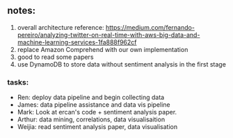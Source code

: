 ## notes: 
1. overall architecture reference: https://medium.com/fernando-pereiro/analyzing-twitter-on-real-time-with-aws-big-data-and-machine-learning-services-1fa888f962cf
2. replace Amazon Comprehend with our own implementation
3. good to read some papers
4. use DynamoDB to store data without sentiment analysis in the first stage

### tasks:
* Ren: deploy data pipeline and begin collecting data
* James: data pipeline assistance and data vis pipeline
* Mark: Look at ercan's code + sentiment analysis paper.
* Arthur: data mining, correlations, data visualisaition 
* Weijia: read sentiment analysis paper, data visualisation

